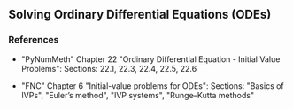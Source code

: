 ## Solving Ordinary Differential Equations (ODEs)

### References
* "PyNumMeth" Chapter 22 "Ordinary Differential Equation - Initial Value Problems":
Sections: 22.1, 22.3, 22.4, 22.5, 22.6

* "FNC" Chapter 6 "Initial-value problems for ODEs":
Sections: "Basics of IVPs", "Euler’s method", "IVP systems", "Runge–Kutta methods"


